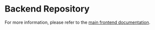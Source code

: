 # Backend Repository

For more information, please refer to the [main frontend documentation](../../docs/BACKEND.md).

